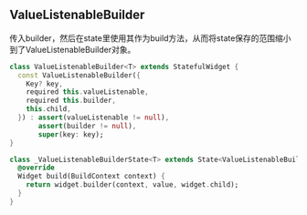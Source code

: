 ## ValueListenableBuilder

传入builder，然后在state里使用其作为build方法，从而将state保存的范围缩小到了ValueListenableBuilder对象。

```dart
class ValueListenableBuilder<T> extends StatefulWidget {
  const ValueListenableBuilder({
    Key? key,
    required this.valueListenable,
    required this.builder,
    this.child,
  }) : assert(valueListenable != null),
       assert(builder != null),
       super(key: key);
}

class _ValueListenableBuilderState<T> extends State<ValueListenableBuilder<T>> {
  @override
  Widget build(BuildContext context) {
    return widget.builder(context, value, widget.child);
  }
}
```

